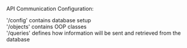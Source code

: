 API Communication Configuration:

'/config' contains database setup <br />
'/objects' contains OOP classes <br />
'/queries' defines how information will be sent and retrieved from the database <br />
